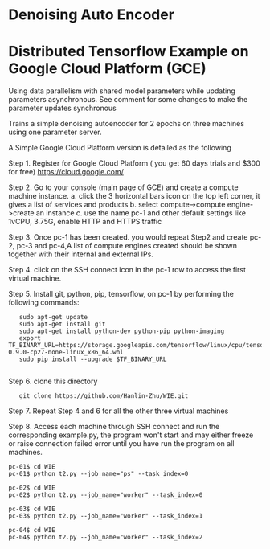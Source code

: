 # Denoising Auto Encoder 
# Distributed Tensorflow Example on Google Cloud Platform (GCE)

Using data parallelism with shared model parameters while updating parameters asynchronous. See comment for some changes to make the parameter updates synchronous 

Trains a simple denoising autoencoder for 2 epochs on three machines using one parameter server.

A Simple Google Cloud Platform version is detailed as the following 

Step 1. Register for Google Cloud Platform ( you get 60 days trials and $300 for free)  https://cloud.google.com/

Step 2. Go to your console (main page of GCE) and  create a compute machine instance. 
        a. click the 3 horizontal bars icon on the top left corner, it gives a list of services and products 
        b. select compute->compute engine->create an instance
        c. use the name pc-1 and other default settings like 1vCPU, 3.75G, enable HTTP and HTTPS traffic
        
Step 3. Once pc-1 has been created. you would repeat Step2 and create pc-2, pc-3 and pc-4,A list of compute engines created should be shown together with their internal and external IPs.

Step 4. click on the SSH connect icon in the pc-1 row to access the first virtual machine. 

Step 5. Install git, python, pip, tensorflow, on pc-1 by performing the following commands:
```
   sudo apt-get update
   sudo apt-get install git 
   sudo apt-get install python-dev python-pip python-imaging
   export TF_BINARY_URL=https://storage.googleapis.com/tensorflow/linux/cpu/tensorflow-0.9.0-cp27-none-linux_x86_64.whl
   sudo pip install --upgrade $TF_BINARY_URL
   
```
Step 6. clone this directory 
```
   git clone https://github.com/Hanlin-Zhu/WIE.git
```

Step 7. Repeat Step 4 and 6 for all the other three virtual machines

Step 8. Access each machine through SSH connect and run the corresponding example.py, the program won't start and may either freeze or raise connection failed error until you have run the program on all machines. 
```
pc-01$ cd WIE
pc-01$ python t2.py --job_name="ps" --task_index=0 

pc-02$ cd WIE
pc-02$ python t2.py --job_name="worker" --task_index=0 

pc-03$ cd WIE
pc-03$ python t2.py --job_name="worker" --task_index=1 

pc-04$ cd WIE
pc-04$ python t2.py --job_name="worker" --task_index=2 

```



